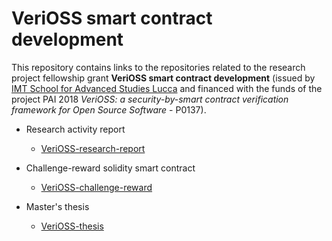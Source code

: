 # VeriOSS smart contract development

This repository contains links to the repositories related to the research project fellowship grant **VeriOSS smart contract development** (issued by [IMT School for Advanced Studies Lucca](https://www.imtlucca.it/en) and financed with the funds of the project PAI 2018 *VeriOSS: a security-by-smart contract verification framework for Open Source Software* - P0137).

- Research activity report
  - [VeriOSS-research-report](https://github.com/FrancescoMucci/VeriOSS-research-report)
  
- Challenge-reward solidity smart contract
  - [VeriOSS-challenge-reward](https://github.com/FrancescoMucci/VeriOSS-challenge-reward)
  
- Master's thesis
  - [VeriOSS-thesis](https://github.com/FrancescoMucci/VeriOSS-thesis)

